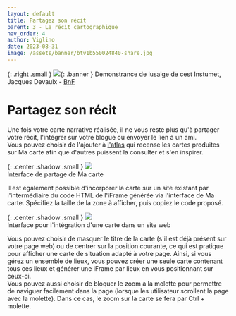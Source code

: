 ```yaml
---
layout: default
title: Partagez son récit
parent: 3 - Le récit cartographique
nav_order: 4
author: Viglino
date: 2023-08-31
image: /assets/banner/btv1b550024840-share.jpg
---
```

{: .right .small }
![](/Macarte-MI/assets/banner/btv1b550024840-share.jpg){: .banner }
Demonstrance de lusaige de cest Instumet, Jacques Devaulx - [BnF](https://gallica.bnf.fr/ark:/12148/btv1b550024840/f62.item)

# Partagez son récit

Une fois votre carte narrative réalisée, il ne vous reste plus qu'à partager votre récit, l'intégrer sur votre blogue ou envoyer le lien à un ami.  
Vous pouvez choisir de l'ajouter à [l'atlas](https://macarte.ign.fr/atlas/) qui recense les cartes produites sur Ma carte afin que d'autres puissent la consulter et s'en inspirer.

{: .center .shadow .small }
![](/Macarte-MI/assets//img/ch3.1-share.png)   
Interface de partage de Ma carte

Il est également possible d'incorporer la carte sur un site existant par l'intermédiaire du code HTML de l'iFrame générée via l'interface de Ma carte. Spécifiez la taille de la zone à afficher, puis copiez le code proposé.   

{: .center .shadow .small }
![](/Macarte-MI/assets//img/ch3.1-share2.jpg)   
Interface pour l'intégration d'une carte dans un site web

Vous pouvez choisir de masquer le titre de la carte (s'il est déjà présent sur votre page web) ou de centrer sur la position courante, ce qui est pratique pour afficher une carte de situation adapté à votre page. Ainsi, si vous gérez un ensemble de lieux, vous pouvez créer une seule carte contenant tous ces lieux et générer une iFrame par lieux en vous positionnant sur ceux-ci.    
Vous pouvez aussi choisir de bloquer le zoom à la molette pour permettre de naviguer facilement dans la page (lorsque les utilisateur scrollent la page avec la molette). Dans ce cas, le zoom sur la carte se fera par Ctrl + molette.
